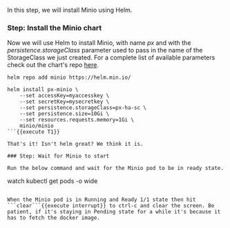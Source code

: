 In this step, we will install Minio using Helm.

### Step: Install the Minio chart

Now we will use Helm to install Minio, with name _px_ and with the _persistence.storageClass_ parameter used to pass in the name of the StorageClass we just created. For a complete list of available parameters check out the chart's repo [here](https://github.com/minio/charts).

```
helm repo add minio https://helm.min.io/

helm install px-minio \
    --set accessKey=myaccesskey \
    --set secretKey=mysecretkey \
    --set persistence.storageClass=px-ha-sc \
    --set persistence.size=10Gi \
    --set resources.requests.memory=1Gi \
    minio/minio
```{{execute T1}}

That's it! Isn't helm great? We think it is.

### Step: Wait for Minio to start

Run the below command and wait for the Minio pod to be in ready state.
```
watch kubectl get pods -o wide
```{{execute T1}}

When the Minio pod is in Running and Ready 1/1 state then hit ```clear```{{execute interrupt}} to ctrl-c and clear the screen. Be patient, if it's staying in Pending state for a while it's because it has to fetch the docker image.
